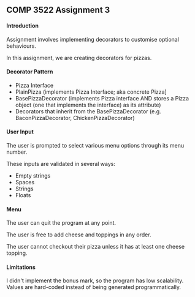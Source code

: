 ## COMP 3522 Assignment 3

#### Introduction

Assignment involves implementing decorators to customise optional behaviours.

In this assignment, we are creating decorators for pizzas.



#### Decorator Pattern

- Pizza Interface
- PlainPizza (implements Pizza Interface; aka concrete Pizza]
- BasePizzaDecorator (implements Pizza interface AND stores a Pizza object (one that implements the interface) as its attribute)
- Decorators that inherit from the BasePizzaDecorator (e.g. BaconPizzaDecorator, ChickenPizzaDecorator)



#### User Input

The user is prompted to select various menu options through its menu number.

These inputs are validated in several ways:

- Empty strings
- Spaces
- Strings
- Floats



#### Menu

The user can quit the program at any point.

The user is free to add cheese and toppings in any order.

The user cannot checkout their pizza unless it has at least one cheese topping.



#### Limitations

I didn't implement the bonus mark, so the program has low scalability.  Values are hard-coded instead of being generated programmatically. 